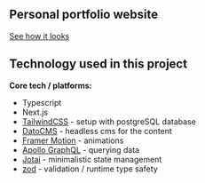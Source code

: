 ## Personal portfolio website

[See how it looks](https://mpiskadlo.com)

## Technology used in this project

**Core tech / platforms:**

- Typescript
- Next.js
- [TailwindCSS](https://tailwindcss.com/) - setup with postgreSQL database
- [DatoCMS](https://www.datocms.com/) - headless cms for the content
- [Framer Motion](https://www.framer.com/motion/) - animations
- [Apollo GraphQL](https://auth0.com/) - querying data
- [Jotai](https://jotai.org/) - minimalistic state management
- [zod](https://github.com/colinhacks/zod) - validation / runtime type safety
